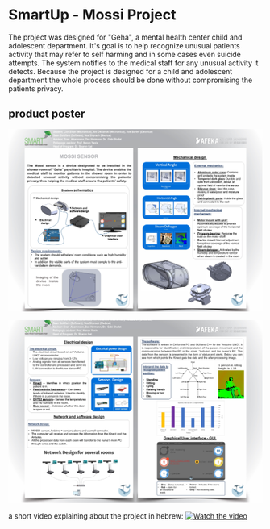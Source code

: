 # SmartUp - Mossi Project
The project was designed for "Geha", a mental health center child and adolescent department. It's goal is to help recognize unusual patients activity that may refer to self harming and in some cases even suicide attempts. The system notifies to the medical staff for any unusual activity it detects. Because the project is designed for a child and adolescent department the whole process should be done without compromising the patients privacy.

## product poster
![Slide 1](images/Slide1.JPG)

![Slide 2](images/Slide2.JPG)

a short video explaining about the project in hebrew:
[![Watch the video]()](https://drive.google.com/file/d/1tzOvWAgUcFmCEl9ote1fAz6pT1Ugsq5N/view?usp=sharing)
